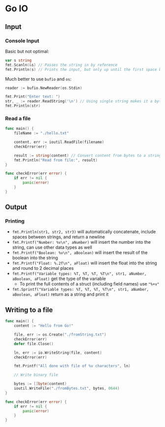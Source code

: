 # Go IO

## Input

### Console Input

Basic but not optimal:

```Go
var s string
fmt.Scanln(&s) // Passes the string in by reference
fmt.Println(s) // Prints the input, but only up until the first space because of reasons
```

Much better to use `bufio` and `os`:

```Go
reader := bufio.NewReader(os.Stdin)

fmt.Print("Enter text: ")
str, _ := reader.ReadString('\n') // Using single string makes it a byte value?
fmt.Println(str)
```

### Read a file

```Go
func main() {
    fileName := "./hello.txt"

    content, err := ioutil.ReadFile(filename)
    checkError(err)

    result := string(content) // Convert content from bytes to a string
    fmt.Println("Read from file:", result)
}

func checkError(err error) {
    if err != nil {
        panic(error)
    }
}
```

## Output

### Printing

* `fmt.Println(str1, str2, str3)` will automatically concatenate, include spaces between strings, and return a newline
* `fmt.Printf("Number: %v\n", aNumber)` will insert the number into the string, can use other data types as well
* `fmt.Printf("Boolean: %v\n", aBoolean)` will insert the result of the boolean into the string
* `fmt.Printf("Float: %.2f\n", aFloat)` will insert the float into the string and round to 2 decimal places
* `fmt.Printf("Variable types: %T, %T, %T, %T\n", str1, aNumber, aBoolean, aFloat)` get the type of the variable
  * To print the full contents of a struct (including field names) use `"%+v"`
* `fmt.Sprintf("Variable types: %T, %T, %T, %T\n", str1, aNumber, aBoolean, aFloat)` return as a string and print it

## Writing to a file

```Go
func main() {
    content := "Hello from Go!"

    file, err := os.Create("./fromString.txt")
    checkError(err)
    defer file.Close()

    ln, err := io.WriteString(file, content)
    checkError(err)

    fmt.Printf("All done with file of %v characters", ln)

    // Write binary file

    bytes := []byte(content)
    ioutil.WriteFile("./fromBytes.txt", bytes, 0644)
}

func checkError(err error) {
    if err != nil {
        panic(error)
    }
}
```
